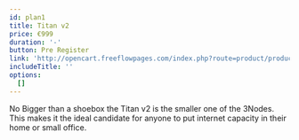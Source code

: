 ```yaml
---
id: plan1
title: Titan v2
price: €999
duration: '-'
button: Pre Register
link: 'http://opencart.freeflowpages.com/index.php?route=product/product&path=59&product_id=50'
includeTitle: ''
options:
  []
---
```


No Bigger than a shoebox the Titan v2 is the smaller one of the 3Nodes. This makes it the ideal candidate for anyone to put internet capacity in their home or small office.


<!-- 
includeTitle: What's included
options:
  [Potenti felis, in cras at at ligula nunc., Orci neque eget pellentesque] -->
